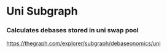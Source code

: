 # Uni Subgraph
### Calculates debases stored in uni swap pool

https://thegraph.com/explorer/subgraph/debaseonomics/uni
